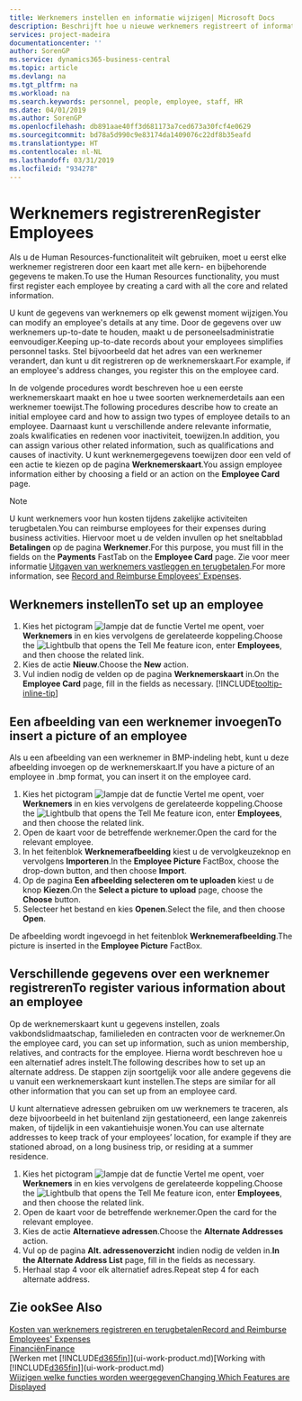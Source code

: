 ```yaml
---
title: Werknemers instellen en informatie wijzigen| Microsoft Docs
description: Beschrijft hoe u nieuwe werknemers registreert of informatie voor bestaande werknemers bewerkt.
services: project-madeira
documentationcenter: ''
author: SorenGP
ms.service: dynamics365-business-central
ms.topic: article
ms.devlang: na
ms.tgt_pltfrm: na
ms.workload: na
ms.search.keywords: personnel, people, employee, staff, HR
ms.date: 04/01/2019
ms.author: SorenGP
ms.openlocfilehash: db891aae40ff3d681173a7ced673a30fcf4e0629
ms.sourcegitcommit: bd78a5d990c9e83174da1409076c22df8b35eafd
ms.translationtype: HT
ms.contentlocale: nl-NL
ms.lasthandoff: 03/31/2019
ms.locfileid: "934278"
---
```

# <a name="register-employees"></a><span data-ttu-id="115c8-103">Werknemers registreren</span><span class="sxs-lookup"><span data-stu-id="115c8-103">Register Employees</span></span>
<span data-ttu-id="115c8-104">Als u de Human Resources-functionaliteit wilt gebruiken, moet u eerst elke werknemer registreren door een kaart met alle kern- en bijbehorende gegevens te maken.</span><span class="sxs-lookup"><span data-stu-id="115c8-104">To use the Human Resources functionality, you must first register each employee by creating a card with all the core and related information.</span></span>

<span data-ttu-id="115c8-105">U kunt de gegevens van werknemers op elk gewenst moment wijzigen.</span><span class="sxs-lookup"><span data-stu-id="115c8-105">You can modify an employee's details at any time.</span></span> <span data-ttu-id="115c8-106">Door de gegevens over uw werknemers up-to-date te houden, maakt u de personeelsadministratie eenvoudiger.</span><span class="sxs-lookup"><span data-stu-id="115c8-106">Keeping up-to-date records about your employees simplifies personnel tasks.</span></span> <span data-ttu-id="115c8-107">Stel bijvoorbeeld dat het adres van een werknemer verandert, dan kunt u dit registreren op de werknemerskaart.</span><span class="sxs-lookup"><span data-stu-id="115c8-107">For example, if an employee's address changes, you register this on the employee card.</span></span>

<span data-ttu-id="115c8-108">In de volgende procedures wordt beschreven hoe u een eerste werknemerskaart maakt en hoe u twee soorten werknemerdetails aan een werknemer toewijst.</span><span class="sxs-lookup"><span data-stu-id="115c8-108">The following procedures describe how to create an initial employee card and how to assign two types of employee details to an employee.</span></span> <span data-ttu-id="115c8-109">Daarnaast kunt u verschillende andere relevante informatie, zoals kwalificaties en redenen voor inactiviteit, toewijzen.</span><span class="sxs-lookup"><span data-stu-id="115c8-109">In addition, you can assign various other related information, such as qualifications and causes of inactivity.</span></span> <span data-ttu-id="115c8-110">U kunt werknemergegevens toewijzen door een veld of een actie te kiezen op de pagina **Werknemerskaart**.</span><span class="sxs-lookup"><span data-stu-id="115c8-110">You assign employee information either by choosing a field or an action on the **Employee Card** page.</span></span>

> [!NOTE]  
> <span data-ttu-id="115c8-111">U kunt werknemers voor hun kosten tijdens zakelijke activiteiten terugbetalen.</span><span class="sxs-lookup"><span data-stu-id="115c8-111">You can reimburse employees for their expenses during business activities.</span></span> <span data-ttu-id="115c8-112">Hiervoor moet u de velden invullen op het sneltabblad **Betalingen** op de pagina **Werknemer**.</span><span class="sxs-lookup"><span data-stu-id="115c8-112">For this purpose, you must fill in the fields on the **Payments** FastTab on the **Employee Card** page.</span></span> <span data-ttu-id="115c8-113">Zie voor meer informatie [Uitgaven van werknemers vastleggen en terugbetalen](finance-how-record-reimburse-employee-expenses.md).</span><span class="sxs-lookup"><span data-stu-id="115c8-113">For more information, see [Record and Reimburse Employees' Expenses](finance-how-record-reimburse-employee-expenses.md).</span></span>

## <a name="to-set-up-an-employee"></a><span data-ttu-id="115c8-114">Werknemers instellen</span><span class="sxs-lookup"><span data-stu-id="115c8-114">To set up an employee</span></span>
1. <span data-ttu-id="115c8-115">Kies het pictogram ![lampje dat de functie Vertel me opent](media/ui-search/search_small.png "Vertel me wat u wilt doen"), voer **Werknemers** in en kies vervolgens de gerelateerde koppeling.</span><span class="sxs-lookup"><span data-stu-id="115c8-115">Choose the ![Lightbulb that opens the Tell Me feature](media/ui-search/search_small.png "Tell me what you want to do") icon, enter **Employees**, and then choose the related link.</span></span>
2. <span data-ttu-id="115c8-116">Kies de actie **Nieuw**.</span><span class="sxs-lookup"><span data-stu-id="115c8-116">Choose the **New** action.</span></span>
3. <span data-ttu-id="115c8-117">Vul indien nodig de velden op de pagina **Werknemerskaart** in.</span><span class="sxs-lookup"><span data-stu-id="115c8-117">On the **Employee Card** page, fill in the fields as necessary.</span></span> [!INCLUDE[tooltip-inline-tip](includes/tooltip-inline-tip_md.md)]

## <a name="to-insert-a-picture-of-an-employee"></a><span data-ttu-id="115c8-118">Een afbeelding van een werknemer invoegen</span><span class="sxs-lookup"><span data-stu-id="115c8-118">To insert a picture of an employee</span></span>
<span data-ttu-id="115c8-119">Als u een afbeelding van een werknemer in BMP-indeling hebt, kunt u deze afbeelding invoegen op de werknemerskaart.</span><span class="sxs-lookup"><span data-stu-id="115c8-119">If you have a picture of an employee in .bmp format, you can insert it on the employee card.</span></span>

1. <span data-ttu-id="115c8-120">Kies het pictogram ![lampje dat de functie Vertel me opent](media/ui-search/search_small.png "Vertel me wat u wilt doen"), voer **Werknemers** in en kies vervolgens de gerelateerde koppeling.</span><span class="sxs-lookup"><span data-stu-id="115c8-120">Choose the ![Lightbulb that opens the Tell Me feature](media/ui-search/search_small.png "Tell me what you want to do") icon, enter **Employees**, and then choose the related link.</span></span>
2. <span data-ttu-id="115c8-121">Open de kaart voor de betreffende werknemer.</span><span class="sxs-lookup"><span data-stu-id="115c8-121">Open the card for the relevant employee.</span></span>
3. <span data-ttu-id="115c8-122">In het feitenblok **Werknemerafbeelding** kiest u de vervolgkeuzeknop en vervolgens **Importeren**.</span><span class="sxs-lookup"><span data-stu-id="115c8-122">In the **Employee Picture** FactBox, choose the drop-down button, and then choose **Import**.</span></span>
4. <span data-ttu-id="115c8-123">Op de pagina **Een afbeelding selecteren om te uploaden** kiest u de knop **Kiezen**.</span><span class="sxs-lookup"><span data-stu-id="115c8-123">On the **Select a picture to upload** page, choose the **Choose** button.</span></span>
5. <span data-ttu-id="115c8-124">Selecteer het bestand en kies **Openen**.</span><span class="sxs-lookup"><span data-stu-id="115c8-124">Select the file, and then choose **Open**.</span></span>

<span data-ttu-id="115c8-125">De afbeelding wordt ingevoegd in het feitenblok **Werknemerafbeelding**.</span><span class="sxs-lookup"><span data-stu-id="115c8-125">The picture is inserted in the **Employee Picture** FactBox.</span></span>

## <a name="to-register-various-information-about-an-employee"></a><span data-ttu-id="115c8-126">Verschillende gegevens over een werknemer registreren</span><span class="sxs-lookup"><span data-stu-id="115c8-126">To register various information about an employee</span></span>
<span data-ttu-id="115c8-127">Op de werknemerskaart kunt u gegevens instellen, zoals vakbondslidmaatschap, familieleden en contracten voor de werknemer.</span><span class="sxs-lookup"><span data-stu-id="115c8-127">On the employee card, you can set up information, such as union membership, relatives, and contracts for the employee.</span></span> <span data-ttu-id="115c8-128">Hierna wordt beschreven hoe u een alternatief adres instelt.</span><span class="sxs-lookup"><span data-stu-id="115c8-128">The following describes how to set up an alternate address.</span></span> <span data-ttu-id="115c8-129">De stappen zijn soortgelijk voor alle andere gegevens die u vanuit een werknemerskaart kunt instellen.</span><span class="sxs-lookup"><span data-stu-id="115c8-129">The steps are similar for all other information that you can set up from an employee card.</span></span>

<span data-ttu-id="115c8-130">U kunt alternatieve adressen gebruiken om uw werknemers te traceren, als deze bijvoorbeeld in het buitenland zijn gestationeerd, een lange zakenreis maken, of tijdelijk in een vakantiehuisje wonen.</span><span class="sxs-lookup"><span data-stu-id="115c8-130">You can use alternate addresses to keep track of your employees’ location, for example if they are stationed abroad, on a long business trip, or residing at a summer residence.</span></span>

1. <span data-ttu-id="115c8-131">Kies het pictogram ![lampje dat de functie Vertel me opent](media/ui-search/search_small.png "Vertel me wat u wilt doen"), voer **Werknemers** in en kies vervolgens de gerelateerde koppeling.</span><span class="sxs-lookup"><span data-stu-id="115c8-131">Choose the ![Lightbulb that opens the Tell Me feature](media/ui-search/search_small.png "Tell me what you want to do") icon, enter **Employees**, and then choose the related link.</span></span>
2. <span data-ttu-id="115c8-132">Open de kaart voor de betreffende werknemer.</span><span class="sxs-lookup"><span data-stu-id="115c8-132">Open the card for the relevant employee.</span></span>
3. <span data-ttu-id="115c8-133">Kies de actie **Alternatieve adressen**.</span><span class="sxs-lookup"><span data-stu-id="115c8-133">Choose the **Alternate Addresses** action.</span></span>
4. <span data-ttu-id="115c8-134">Vul op de pagina **Alt. adressenoverzicht** indien nodig de velden in.</span><span class="sxs-lookup"><span data-stu-id="115c8-134">**In the Alternate Address List** page, fill in the fields as necessary.</span></span>
5. <span data-ttu-id="115c8-135">Herhaal stap 4 voor elk alternatief adres.</span><span class="sxs-lookup"><span data-stu-id="115c8-135">Repeat step 4 for each alternate address.</span></span>

## <a name="see-also"></a><span data-ttu-id="115c8-136">Zie ook</span><span class="sxs-lookup"><span data-stu-id="115c8-136">See Also</span></span>
[<span data-ttu-id="115c8-137">Kosten van werknemers registreren en terugbetalen</span><span class="sxs-lookup"><span data-stu-id="115c8-137">Record and Reimburse Employees' Expenses</span></span>](finance-how-record-reimburse-employee-expenses.md)  
[<span data-ttu-id="115c8-138">Financiën</span><span class="sxs-lookup"><span data-stu-id="115c8-138">Finance</span></span>](finance.md)  
<span data-ttu-id="115c8-139">[Werken met [!INCLUDE[d365fin](includes/d365fin_md.md)]](ui-work-product.md)</span><span class="sxs-lookup"><span data-stu-id="115c8-139">[Working with [!INCLUDE[d365fin](includes/d365fin_md.md)]](ui-work-product.md)</span></span>  
[<span data-ttu-id="115c8-140">Wijzigen welke functies worden weergegeven</span><span class="sxs-lookup"><span data-stu-id="115c8-140">Changing Which Features are Displayed</span></span>](ui-experiences.md)

